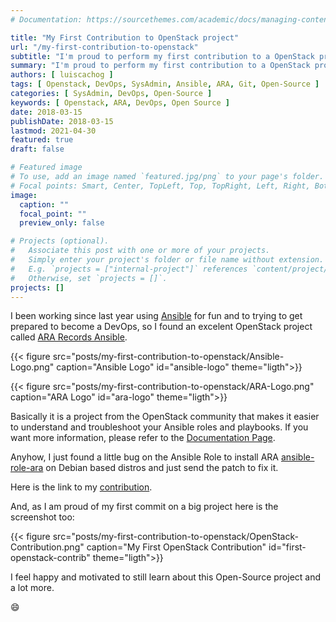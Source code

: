 ```yaml
---
# Documentation: https://sourcethemes.com/academic/docs/managing-content/

title: "My First Contribution to OpenStack project"
url: "/my-first-contribution-to-openstack"
subtitle: "I'm proud to perform my first contribution to a OpenStack project"
summary: "I'm proud to perform my first contribution to a OpenStack project"
authors: [ luiscachog ]
tags: [ Openstack, DevOps, SysAdmin, Ansible, ARA, Git, Open-Source ]
categories: [ SysAdmin, DevOps, Open-Source ]
keywords: [ Openstack, ARA, DevOps, Open Source ]
date: 2018-03-15
publishDate: 2018-03-15
lastmod: 2021-04-30
featured: true
draft: false

# Featured image
# To use, add an image named `featured.jpg/png` to your page's folder.
# Focal points: Smart, Center, TopLeft, Top, TopRight, Left, Right, BottomLeft, Bottom, BottomRight.
image:
  caption: ""
  focal_point: ""
  preview_only: false

# Projects (optional).
#   Associate this post with one or more of your projects.
#   Simply enter your project's folder or file name without extension.
#   E.g. `projects = ["internal-project"]` references `content/project/deep-learning/index.md`.
#   Otherwise, set `projects = []`.
projects: []
---
```


I been working since last year using [Ansible](https://www.ansible.com/) for fun and to trying to get prepared to become a DevOps, so I found an excelent OpenStack project called [ARA Records Ansible](https://github.com/openstack/ara).

{{< figure src="posts/my-first-contribution-to-openstack/Ansible-Logo.png" caption="Ansible Logo" id="ansible-logo" theme="ligth">}}

{{< figure src="posts/my-first-contribution-to-openstack/ARA-Logo.png" caption="ARA Logo" id="ara-logo" theme="ligth">}}

Basically it  is a project from the OpenStack community that makes it easier to understand and troubleshoot your Ansible roles and playbooks.
If you want more information, please refer to the [Documentation Page](http://ara.readthedocs.io/en/latest/).

Anyhow, I just found a little bug on the Ansible Role to install ARA [ansible-role-ara](https://opendev.org/recordsansible/ansible-role-ara) on Debian based distros and just send the patch to fix it.

Here is the link to my [contribution](https://opendev.org/recordsansible/ansible-role-ara/commit/3e194e169070213c0bcfd007c97222ce318c6556).

And, as I am proud of my first commit on a big project here is the screenshot too:

{{< figure src="posts/my-first-contribution-to-openstack/OpenStack-Contribution.png" caption="My First OpenStack Contribution" id="first-openstack-contrib" theme="ligth">}}

I feel happy and motivated to still learn about this Open-Source project and a lot more.

:smile:
